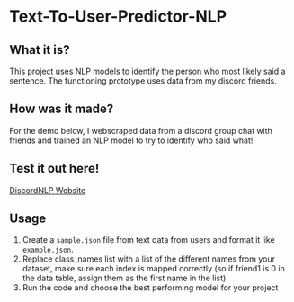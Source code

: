 # Text-To-User-Predictor-NLP

## What it is?
This project uses NLP models to identify the person who most likely said a sentence. The functioning prototype uses data from my discord friends.

## How was it made?
For the demo below, I webscraped data from a discord group chat with friends and trained an NLP model to try to identify who said what!

## Test it out here!
[DiscordNLP Website](http://armohammed.tech/discord-project-nlp/)


## Usage
1. Create a `sample.json` file from text data from users and format it like `example.json`.
2. Replace class_names list with a list of the different names from your dataset, make sure each index is mapped correctly (so if friend1 is 0 in the data table, assign them as the first name in the list)
3. Run the code and choose the best performing model for your project
